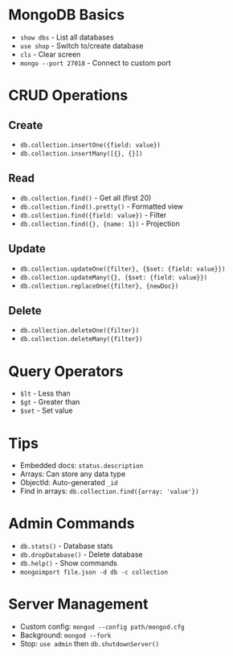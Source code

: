 # MongoDB Basics
- `show dbs` - List all databases
- `use shop` - Switch to/create database
- `cls` - Clear screen
- `mongo --port 27018` - Connect to custom port

# CRUD Operations
## Create
- `db.collection.insertOne({field: value})`
- `db.collection.insertMany([{}, {}])`

## Read
- `db.collection.find()` - Get all (first 20)
- `db.collection.find().pretty()` - Formatted view
- `db.collection.find({field: value})` - Filter
- `db.collection.find({}, {name: 1})` - Projection

## Update
- `db.collection.updateOne({filter}, {$set: {field: value}})`
- `db.collection.updateMany({}, {$set: {field: value}})`
- `db.collection.replaceOne({filter}, {newDoc})`

## Delete
- `db.collection.deleteOne({filter})`
- `db.collection.deleteMany({filter})`

# Query Operators
- `$lt` - Less than
- `$gt` - Greater than
- `$set` - Set value

# Tips
- Embedded docs: `status.description`
- Arrays: Can store any data type
- ObjectId: Auto-generated `_id`
- Find in arrays: `db.collection.find({array: 'value'})`

# Admin Commands
- `db.stats()` - Database stats
- `db.dropDatabase()` - Delete database
- `db.help()` - Show commands
- `mongoimport file.json -d db -c collection`

# Server Management
- Custom config: `mongod --config path/mongod.cfg`
- Background: `mongod --fork`
- Stop: `use admin` then `db.shutdownServer()`
